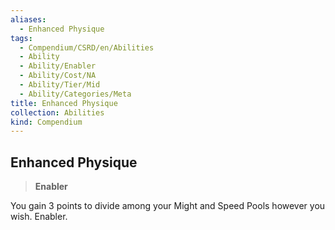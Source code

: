```yaml
---
aliases:
  - Enhanced Physique
tags:
  - Compendium/CSRD/en/Abilities
  - Ability
  - Ability/Enabler
  - Ability/Cost/NA
  - Ability/Tier/Mid
  - Ability/Categories/Meta
title: Enhanced Physique
collection: Abilities
kind: Compendium
---
```

## Enhanced Physique  
>**Enabler**
  
You gain 3 points to divide among your Might and Speed Pools however you wish. Enabler.